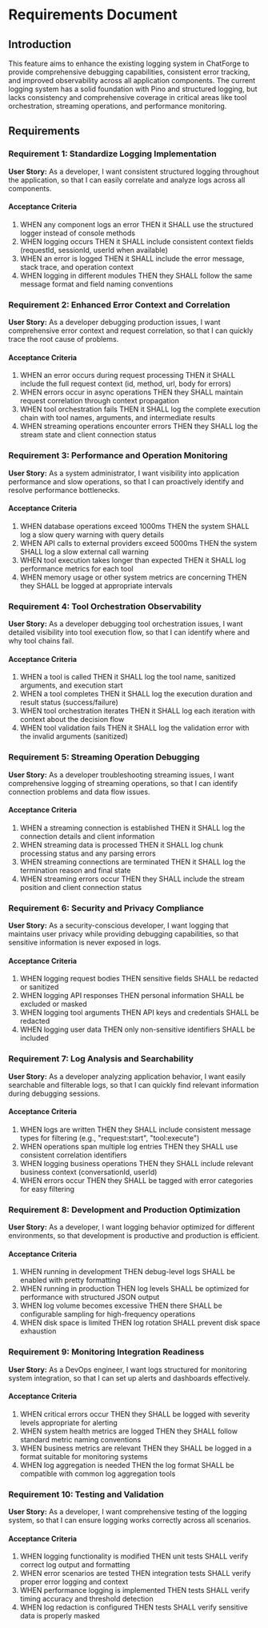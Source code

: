# Requirements Document

## Introduction

This feature aims to enhance the existing logging system in ChatForge to provide comprehensive debugging capabilities, consistent error tracking, and improved observability across all application components. The current logging system has a solid foundation with Pino and structured logging, but lacks consistency and comprehensive coverage in critical areas like tool orchestration, streaming operations, and performance monitoring.

## Requirements

### Requirement 1: Standardize Logging Implementation

**User Story:** As a developer, I want consistent structured logging throughout the application, so that I can easily correlate and analyze logs across all components.

#### Acceptance Criteria

1. WHEN any component logs an error THEN it SHALL use the structured logger instead of console methods
2. WHEN logging occurs THEN it SHALL include consistent context fields (requestId, sessionId, userId when available)
3. WHEN an error is logged THEN it SHALL include the error message, stack trace, and operation context
4. WHEN logging in different modules THEN they SHALL follow the same message format and field naming conventions

### Requirement 2: Enhanced Error Context and Correlation

**User Story:** As a developer debugging production issues, I want comprehensive error context and request correlation, so that I can quickly trace the root cause of problems.

#### Acceptance Criteria

1. WHEN an error occurs during request processing THEN it SHALL include the full request context (id, method, url, body for errors)
2. WHEN errors occur in async operations THEN they SHALL maintain request correlation through context propagation
3. WHEN tool orchestration fails THEN it SHALL log the complete execution chain with tool names, arguments, and intermediate results
4. WHEN streaming operations encounter errors THEN they SHALL log the stream state and client connection status

### Requirement 3: Performance and Operation Monitoring

**User Story:** As a system administrator, I want visibility into application performance and slow operations, so that I can proactively identify and resolve performance bottlenecks.

#### Acceptance Criteria

1. WHEN database operations exceed 1000ms THEN the system SHALL log a slow query warning with query details
2. WHEN API calls to external providers exceed 5000ms THEN the system SHALL log a slow external call warning
3. WHEN tool execution takes longer than expected THEN it SHALL log performance metrics for each tool
4. WHEN memory usage or other system metrics are concerning THEN they SHALL be logged at appropriate intervals

### Requirement 4: Tool Orchestration Observability

**User Story:** As a developer debugging tool orchestration issues, I want detailed visibility into tool execution flow, so that I can identify where and why tool chains fail.

#### Acceptance Criteria

1. WHEN a tool is called THEN it SHALL log the tool name, sanitized arguments, and execution start
2. WHEN a tool completes THEN it SHALL log the execution duration and result status (success/failure)
3. WHEN tool orchestration iterates THEN it SHALL log each iteration with context about the decision flow
4. WHEN tool validation fails THEN it SHALL log the validation error with the invalid arguments (sanitized)

### Requirement 5: Streaming Operation Debugging

**User Story:** As a developer troubleshooting streaming issues, I want comprehensive logging of streaming operations, so that I can identify connection problems and data flow issues.

#### Acceptance Criteria

1. WHEN a streaming connection is established THEN it SHALL log the connection details and client information
2. WHEN streaming data is processed THEN it SHALL log chunk processing status and any parsing errors
3. WHEN streaming connections are terminated THEN it SHALL log the termination reason and final state
4. WHEN streaming errors occur THEN they SHALL include the stream position and client connection status

### Requirement 6: Security and Privacy Compliance

**User Story:** As a security-conscious developer, I want logging that maintains user privacy while providing debugging capabilities, so that sensitive information is never exposed in logs.

#### Acceptance Criteria

1. WHEN logging request bodies THEN sensitive fields SHALL be redacted or sanitized
2. WHEN logging API responses THEN personal information SHALL be excluded or masked
3. WHEN logging tool arguments THEN API keys and credentials SHALL be redacted
4. WHEN logging user data THEN only non-sensitive identifiers SHALL be included

### Requirement 7: Log Analysis and Searchability

**User Story:** As a developer analyzing application behavior, I want easily searchable and filterable logs, so that I can quickly find relevant information during debugging sessions.

#### Acceptance Criteria

1. WHEN logs are written THEN they SHALL include consistent message types for filtering (e.g., "request:start", "tool:execute")
2. WHEN operations span multiple log entries THEN they SHALL use consistent correlation identifiers
3. WHEN logging business operations THEN they SHALL include relevant business context (conversationId, userId)
4. WHEN errors occur THEN they SHALL be tagged with error categories for easy filtering

### Requirement 8: Development and Production Optimization

**User Story:** As a developer, I want logging behavior optimized for different environments, so that development is productive and production is efficient.

#### Acceptance Criteria

1. WHEN running in development THEN debug-level logs SHALL be enabled with pretty formatting
2. WHEN running in production THEN log levels SHALL be optimized for performance with structured JSON output
3. WHEN log volume becomes excessive THEN there SHALL be configurable sampling for high-frequency operations
4. WHEN disk space is limited THEN log rotation SHALL prevent disk space exhaustion

### Requirement 9: Monitoring Integration Readiness

**User Story:** As a DevOps engineer, I want logs structured for monitoring system integration, so that I can set up alerts and dashboards effectively.

#### Acceptance Criteria

1. WHEN critical errors occur THEN they SHALL be logged with severity levels appropriate for alerting
2. WHEN system health metrics are logged THEN they SHALL follow standard metric naming conventions
3. WHEN business metrics are relevant THEN they SHALL be logged in a format suitable for monitoring systems
4. WHEN log aggregation is needed THEN the log format SHALL be compatible with common log aggregation tools

### Requirement 10: Testing and Validation

**User Story:** As a developer, I want comprehensive testing of the logging system, so that I can ensure logging works correctly across all scenarios.

#### Acceptance Criteria

1. WHEN logging functionality is modified THEN unit tests SHALL verify correct log output and formatting
2. WHEN error scenarios are tested THEN integration tests SHALL verify proper error logging and context
3. WHEN performance logging is implemented THEN tests SHALL verify timing accuracy and threshold detection
4. WHEN log redaction is configured THEN tests SHALL verify sensitive data is properly masked